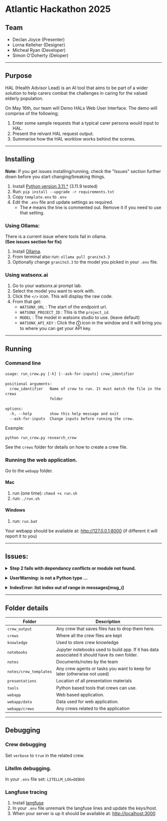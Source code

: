 # Atlantic Hackathon 2025

## Team

- Declan Joyce (Presenter)
- Lorna Kelleher (Designer)
- Micheal Ryan (Developer)
- Simon O'Doherty (Deloper)

---
## Purpose

HAL (Health Advisor Lead) is an AI tool that aims to be part of a wider solution to help carers combat the challenges in caring for the valued elderly population.

On May 16th, our team will Demo HALs Web User Interface. The demo will comprise of the following;
1. Enter some sample requests that a typical carer persona would input to HAL. 
2. Present the relvant HAL request output.
3. Summarise how the HAL worklow works behind the scenes.
---
## Installing

**Note:** If you get issues installing/running, check the "Issues" section further down before you start changing/breaking things. 

1. Install [Python version 3.11.*](https://www.python.org/downloads/) (3.11.9 tested)
2. Run: `pip install --upgrade -r requirements.txt`
3. Copy `template.env` to `.env`
4. Edit the `.env` file and update settings as required. 
   - The `#` means the line is commented out. Remove it if you need to use that setting.

### Using Ollama: 
There is a current issue where tools fail in ollama.<br>
**(See issues section for fix)**

1. Install [Ollama](https://ollama.com).
2. From terminal also run: `ollama pull granite3.3`
3. Optionally change `granite3.3` to the model you picked in your `.env` file.

### Using watsonx.ai 
1. Go to your watsonx.ai prompt lab.
2. Select the model you want to work with.
3. Click the `</>` icon. This will display the raw code.
4. From that get: 
   - `WATSONX_URL` : The start of the endpoint url.
   - `WATSONX_PROJECT_ID` : This is the `project_id`. 
   - `MODEL` : The model in watsonx studio to use. (leave default)
   - `WATSONX_API_KEY` : Click the **ⓘ** icon in the window and it will bring you to where you can get your API key. 

---
## Running

### Command line


    usage: run_crew.py [-h] [--ask-for-inputs] crew_identifier
    
    positional arguments:
      crew_identifier   Name of crew to run. It must match the file in the crews
                        folder
    
    options:
      -h, --help        show this help message and exit
      --ask-for-inputs  Change inputs before running the crew.


Example: 

    python run_crew.py research_crew

See the `crews` folder for details on how to create a crew file.

### Running the web application.
Go to the `webapp` folder.

#### Mac
1. run (one time): `chmod +x run.sh`
2. run: `./run.sh`

#### Windows
1. run: `run.bat`
 
Your webapp should be available at:  http://127.0.0.1:8000 (if different it will report it to you)

---
## Issues:

<details><summary><b>Step 2 fails with dependancy conflicts or module not found.</b></summary>

- Ensure you are on the correct version of python above.
- If you are, try this command: `pip install --upgrade -r requirements.txt --use-deprecated=legacy-resolver`

</details>
<p></p>
<details><summary><b>UserWarning: <built-in function callable> is not a Python type ...</b></summary>

- You can ignore. The warning is deep in crewAI. 
</details>
<p></p>
<details><summary><b>IndexError: list index out of range in messages[msg_i]</b></summary>

- Due to a bug in litellm. 
- Logged: https://github.com/BerriAI/litellm/issues/10499
- LiteLLM team have fixed but waiting for release. 

#### Hotfix:
1. In your virtual environment (eg. `.venv`) modify the following file:
    

    lib/python3.11/site-packages/litellm/litellm_core_utils/prompt_templates/factory.py

2. Under the line `227` add the following code at the same indent.


    if msg_i >= len(messages):
        break

Ollama will now work. If you run a pip update it will erase your changes.

Example:

<img src="litellm_hotfix.png">

</details>

---
## Folder details

| Folder                 | Description                                                                                   |
|------------------------|-----------------------------------------------------------------------------------------------|
| `crew_output`          | Any crew that saves files has to drop them here.                                              | 
| `crews`                | Where all the crew files are kept                                                             |
| `knowledge`            | Used to store crew knowledge                                                                  |
| `notebooks`            | Jupyter notebooks used to build app. If it has data associated it should have its own folder. |
| `notes`                | Documents/notes by the team                                                                   |
| `notes/crew_templates` | Any crew agents or tasks you want to keep for later (otherwise not used)                      | 
| `presentations` | Location of all presentation materials |
| `tools`                | Python based tools that crews can use.                                                        |
| `webapp`               | Web based application.                                                                        |
| `webapp/data`          | Data used for web application.                                                                |
| `webapp/crews`         | Any crews related to the application                                                          |

---
## Debugging

### Crew debugging
Set `verbose` to `true` in the related crew. 

### Litellm debugging.
In your `.env` file set: `LITELLM_LOG=DEBUG`

### Langfuse tracing

1. Install [langfuse](https://langfuse.com/docs/get-started)
2. In your `.env` file unremark the langfuse lines and update the keys/host.
3. When your server is up it should be available at: [http://localhost:3000](http://localhost:3000)